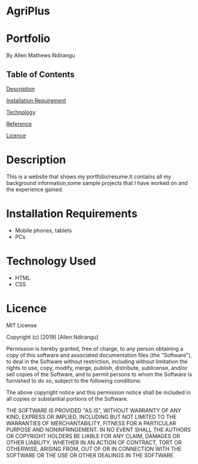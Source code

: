 
# AgriPlus
# Portfolio
By Allen Mathews Ndirangu

## Table of Contents
[Description](#description)

[Installation Requirement](installationrequirement)

[Technology](technology)

[Reference](reference)

[Licence]()



# Description 

This is a website that shows my portfolio/resume.It contains all my background information,some sample projects that I have worked on and the experience gained.


# Installation Requirements
- Mobile phones, tablets
- PCs

# Technology Used
- HTML
- CSS

# Licence
MIT License

Copyright (c) [2019] [Allen Ndirangu]

Permission is hereby granted, free of charge, to any person obtaining a copy of this software and associated documentation files (the "Software"), to deal in the Software without restriction, including without limitation the rights to use, copy, modify, merge, publish, distribute, sublicense, and/or sell copies of the Software, and to permit persons to whom the Software is furnished to do so, subject to the following conditions:

The above copyright notice and this permission notice shall be included in all copies or substantial portions of the Software.

THE SOFTWARE IS PROVIDED "AS IS", WITHOUT WARRANTY OF ANY KIND, EXPRESS OR IMPLIED, INCLUDING BUT NOT LIMITED TO THE WARRANTIES OF MERCHANTABILITY, FITNESS FOR A PARTICULAR PURPOSE AND NONINFRINGEMENT. IN NO EVENT SHALL THE AUTHORS OR COPYRIGHT HOLDERS BE LIABLE FOR ANY CLAIM, DAMAGES OR OTHER LIABILITY, WHETHER IN AN ACTION OF CONTRACT, TORT OR OTHERWISE, ARISING FROM, OUT OF OR IN CONNECTION WITH THE SOFTWARE OR THE USE OR OTHER DEALINGS IN THE SOFTWARE.

